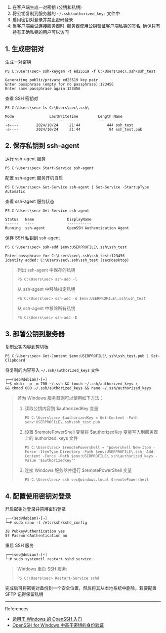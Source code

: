 1. 在客户端生成一对密钥 (公钥和私钥)
2. 将公钥复制到服务器的 `~/.ssh/authorized_keys` 文件中
3. 启用密钥对登录并禁止密码登录
4. 当客户端尝试连接服务器时, 服务器使用公钥验证客户端私钥的签名, 确保只有持有正确私钥的用户可以访问

## 1. 生成密钥对

生成一对密钥

```
PS C:\Users\sec> ssh-keygen -t ed25519 -f C:\Users\sec\.ssh\ssh_test
```

```
Generating public/private ed25519 key pair.
Enter passphrase (empty for no passphrase):123456
Enter same passphrase again:123456
```

查看 SSH 密钥对

```
PS C:\Users\sec> ls C:\Users\sec\.ssh\
```

```
Mode                LastWriteTime         Length Name
----                -------------         ------ ----
-a----        2024/10/24     21:44            444 ssh_test
-a----        2024/10/24     21:44             94 ssh_test.pub
```

## 2. 保存私钥到 ssh-agent

运行 ssh-agent 服务

```
PS C:\Users\sec> Start-Service ssh-agent
```

配置 ssh-agent 服务开机自启

```
PS C:\Users\sec> Get-Service ssh-agent | Set-Service -StartupType Automatic
```

查看 ssh-agent 服务状态

```
PS C:\Users\sec> Get-Service ssh-agent
```

```
Status   Name               DisplayName
------   ----               -----------
Running  ssh-agent          OpenSSH Authentication Agent
```

保存 SSH 私钥到 ssh-agent

```
PS C:\Users\sec> ssh-add $env:USERPROFILE\.ssh\ssh_test
```

```
Enter passphrase for C:\Users\sec\.ssh\ssh_test:123456
Identity added: C:\Users\sec\.ssh\ssh_test (sec@desktop)
```

> 列出 ssh-agent 中保存的私钥
>
> ```
> PS C:\Users\sec> ssh-add -l
> ```
>
> 从 ssh-agent 中移除指定私钥
>
> ```
> PS C:\Users\sec> ssh-add -d $env:USERPROFILE\.ssh\ssh_test
> ```
>
> 从 ssh-agent 中移除所有私钥
>
> ```
> PS C:\Users\sec> ssh-add -D
> ```

## 3. 部署公钥到服务器

复制公钥内容到剪切板

```
PS C:\Users\sec> Get-Content $env:USERPROFILE\.ssh\ssh_test.pub | Set-Clipboard
```

将复制的内容写入 `~/.ssh/authorized_keys` 文件

```
┌──(sec@debian)-[~]
└─$ mkdir -p -m 700 ~/.ssh && touch ~/.ssh/authorized_keys \
&& chmod 600 ~/.ssh/authorized_keys && nano ~/.ssh/authorized_keys
```

> 若为 Windows 服务器则可以使用如下方法：
>
> 1. 读取公钥内容到 $authorizedKey 变量
>
>    ```
>    PS C:\Users\sec> $authorizedKey = Get-Content -Path $env:USERPROFILE\.ssh\ssh_test.pub
>    ```
>
> 2. 设置 $remotePowerShell 变量将 $authorizedKey 变量写入到服务器上的 authorized_keys 文件
>
>    ```
>    PS C:\Users\sec> $remotePowershell = "powershell New-Item -Force -ItemType Directory -Path $env:USERPROFILE\.ssh; Add-Content -Force -Path $env:USERPROFILE\.ssh\authorized_keys -Value '$authorizedKey'"
>    ```
>
> 3. 连接 Windows 服务器并运行 $remotePowerShell 变量
>
>    ```
>    PS C:\Users\sec> ssh sec@windows.local $remotePowershell
>    ```

## 4. 配置使用密钥对登录

开启密钥对登录并禁用密码登录

```
┌──(sec@debian)-[~]
└─# sudo nano -l /etc/ssh/sshd_config
```

```
38 PubkeyAuthentication yes
57 PasswordAuthentication no
```

重启 SSH 服务

```
┌──(sec@debian)-[~]
└─# sudo systemctl restart sshd.service
```

> Windows 重启 SSH 服务: 
>
> ```
> PS C:\Users\sec> Restart-Service sshd
> ```

完成后可将密钥对备份到一个安全位置，然后将其从本地系统中删除，若要配置 SFTP 记得保留私钥

---

References

- [适用于 Windows 的 OpenSSH 入门](https://learn.microsoft.com/zh-cn/windows-server/administration/openssh/openssh_install_firstuse?tabs=gui&pivots=windows-server-2025)
- [OpenSSH for Windows 中基于密钥的身份验证](https://learn.microsoft.com/zh-cn/windows-server/administration/openssh/openssh_keymanagement)
